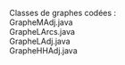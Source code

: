 Classes de graphes codées :  
GrapheMAdj.java  
GrapheLArcs.java  
GrapheLAdj.java  
GrapheHHAdj.java  

